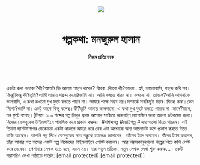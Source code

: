 <div align=center>
<img src=https://images.prothomalo.com/prothomalo-bangla/2021-01/1d75151c-eff9-4e9f-ac28-aebc4618d00f/palo_bangla_og.png />
<br><br>
<h1>গল্পকথা: মনজুরুল হাসান</h1> 
<h4>নিজস্ব প্রতিবেদক</h4>
<br><br>
</div>

একটা কথা বলবেন?কী?আপনি কি আমায় পছন্দ করেন? কিংবা..কিংবা কী?ভালো...হ্যাঁ, ভালোবাসি, পছন্দ করি সব। কিন্তু!কিন্তু কী?তুমি?আমি!আমায় পছন্দ করো?জানি না। আমি বলতে পারব না। কখনো না।তাহলে?আমি আপনাকে ভালবাসি, এ কথা কখনো মুখ ফুটে বলতে পারব না। আমার পক্ষে সম্ভব নয়।সম্পর্কে সবকিছুই সম্ভব।মিথ্যে কথা।কেন মিথ্যে?জানি না।একটু আগে কিন্তু বলেছ।কী?তুমি আমায় ভালবাসো, এ কথা মুখ ফুটে বলতে পারবে না।মানে?মানে, মন ফুটে বলেছ।[নিয়ম: ১০০ শব্দের গল্প লিখুন প্রথম আলোর সাহিত্য অনলাইন ম্যাগাজিন অন্য আলো ডটকমের জন্য। নিজের ফেসবুকের টাইমলাইনে পাবলিক করে প্রকাশ করুন। #শশব্দগল্প #ছোট্টগল্প #অন্যআলো দিতে পারেন। এই তিনটা হ্যাশট্যাশগের যেকোনো একটা থাকলে আমরা ধরে নেব এটা আপনারা অন্য আলোডট কমে প্রকাশ করতে দিতে রাজি আছেন। আপনি গল্প লিখে ফেসবুকের সাত বন্ধুকে চ্যালেঞ্জ জানাবেন। তাঁদের ট্যাগ করবেন। যাঁদের ট্যাগ করবেন, তাঁরা আবার শত শব্দের একটা গল্প নিজেদের টাইমলাইনে পোস্ট করবেন। আর নিয়মকানুনগুলো গল্পের নিচে কপি পেস্ট করে দেবেন। পেশাদার লেখক হতে হবে, এমন নয়। বরং নতুন প্রতিভা, নতুন লেখক লেখা শুরু করুক...। কেউ সরাসরিও লেখা পাঠাতে পারেন: [email protected] [email protected]]
